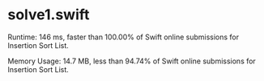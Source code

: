 # solve1.swift

Runtime: 146 ms, faster than 100.00% of Swift online submissions for Insertion Sort List.

Memory Usage: 14.7 MB, less than 94.74% of Swift online submissions for Insertion Sort List.
